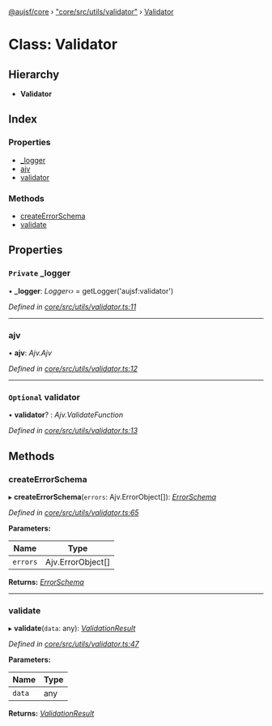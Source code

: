 [@aujsf/core](../README.md) › ["core/src/utils/validator"](../modules/_core_src_utils_validator_.md) › [Validator](_core_src_utils_validator_.validator.md)

# Class: Validator

## Hierarchy

* **Validator**

## Index

### Properties

* [_logger](_core_src_utils_validator_.validator.md#private-_logger)
* [ajv](_core_src_utils_validator_.validator.md#ajv)
* [validator](_core_src_utils_validator_.validator.md#optional-validator)

### Methods

* [createErrorSchema](_core_src_utils_validator_.validator.md#createerrorschema)
* [validate](_core_src_utils_validator_.validator.md#validate)

## Properties

### `Private` _logger

• **_logger**: *Logger‹›* = getLogger('aujsf:validator')

*Defined in [core/src/utils/validator.ts:11](https://github.com/jbockle/au-jsonschema-form/blob/05b11cf/packages/core/src/utils/validator.ts#L11)*

___

###  ajv

• **ajv**: *Ajv.Ajv*

*Defined in [core/src/utils/validator.ts:12](https://github.com/jbockle/au-jsonschema-form/blob/05b11cf/packages/core/src/utils/validator.ts#L12)*

___

### `Optional` validator

• **validator**? : *Ajv.ValidateFunction*

*Defined in [core/src/utils/validator.ts:13](https://github.com/jbockle/au-jsonschema-form/blob/05b11cf/packages/core/src/utils/validator.ts#L13)*

## Methods

###  createErrorSchema

▸ **createErrorSchema**(`errors`: Ajv.ErrorObject[]): *[ErrorSchema](../interfaces/_core_src_models_error_schema_.errorschema.md)*

*Defined in [core/src/utils/validator.ts:65](https://github.com/jbockle/au-jsonschema-form/blob/05b11cf/packages/core/src/utils/validator.ts#L65)*

**Parameters:**

Name | Type |
------ | ------ |
`errors` | Ajv.ErrorObject[] |

**Returns:** *[ErrorSchema](../interfaces/_core_src_models_error_schema_.errorschema.md)*

___

###  validate

▸ **validate**(`data`: any): *[ValidationResult](../interfaces/_core_src_models_error_schema_.validationresult.md)*

*Defined in [core/src/utils/validator.ts:47](https://github.com/jbockle/au-jsonschema-form/blob/05b11cf/packages/core/src/utils/validator.ts#L47)*

**Parameters:**

Name | Type |
------ | ------ |
`data` | any |

**Returns:** *[ValidationResult](../interfaces/_core_src_models_error_schema_.validationresult.md)*
